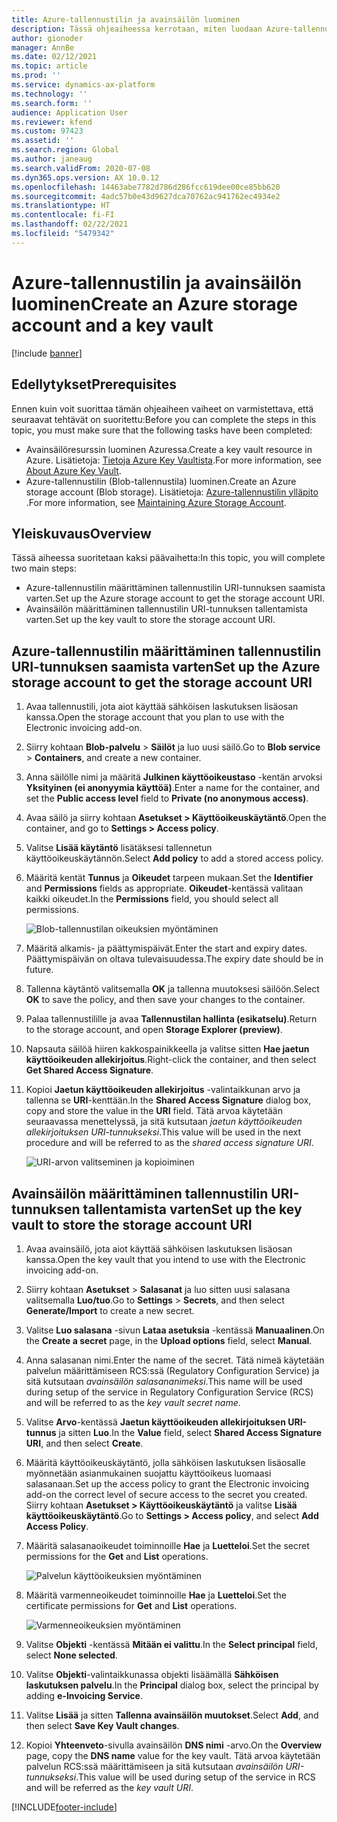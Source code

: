 ```yaml
---
title: Azure-tallennustilin ja avainsäilön luominen
description: Tässä ohjeaiheessa kerrotaan, miten luodaan Azure-tallennustili ja avainsäilö.
author: gionoder
manager: AnnBe
ms.date: 02/12/2021
ms.topic: article
ms.prod: ''
ms.service: dynamics-ax-platform
ms.technology: ''
ms.search.form: ''
audience: Application User
ms.reviewer: kfend
ms.custom: 97423
ms.assetid: ''
ms.search.region: Global
ms.author: janeaug
ms.search.validFrom: 2020-07-08
ms.dyn365.ops.version: AX 10.0.12
ms.openlocfilehash: 14463abe7782d786d286fcc619dee00ce85bb620
ms.sourcegitcommit: 4adc57b0e43d9627dca70762ac941762ec4934e2
ms.translationtype: HT
ms.contentlocale: fi-FI
ms.lasthandoff: 02/22/2021
ms.locfileid: "5479342"
---
```

# <a name="create-an-azure-storage-account-and-a-key-vault"></a><span data-ttu-id="f6a21-103">Azure-tallennustilin ja avainsäilön luominen</span><span class="sxs-lookup"><span data-stu-id="f6a21-103">Create an Azure storage account and a key vault</span></span>

[!include [banner](../includes/banner.md)]

## <a name="prerequisites"></a><span data-ttu-id="f6a21-104">Edellytykset</span><span class="sxs-lookup"><span data-stu-id="f6a21-104">Prerequisites</span></span>

<span data-ttu-id="f6a21-105">Ennen kuin voit suorittaa tämän ohjeaiheen vaiheet on varmistettava, että seuraavat tehtävät on suoritettu:</span><span class="sxs-lookup"><span data-stu-id="f6a21-105">Before you can complete the steps in this topic, you must make sure that the following tasks have been completed:</span></span>

- <span data-ttu-id="f6a21-106">Avainsäilöresurssin luominen Azuressa.</span><span class="sxs-lookup"><span data-stu-id="f6a21-106">Create a key vault resource in Azure.</span></span> <span data-ttu-id="f6a21-107">Lisätietoja: [Tietoja Azure Key Vaultista](https://docs.microsoft.com/azure/key-vault/general/overview).</span><span class="sxs-lookup"><span data-stu-id="f6a21-107">For more information, see [About Azure Key Vault](https://docs.microsoft.com/azure/key-vault/general/overview).</span></span>
- <span data-ttu-id="f6a21-108">Azure-tallennustilin (Blob-tallennustila) luominen.</span><span class="sxs-lookup"><span data-stu-id="f6a21-108">Create an Azure storage account (Blob storage).</span></span> <span data-ttu-id="f6a21-109">Lisätietoja: [Azure-tallennustilin ylläpito ](https://docs.microsoft.com/azure/storage/blobs/).</span><span class="sxs-lookup"><span data-stu-id="f6a21-109">For more information, see [Maintaining Azure Storage Account](https://docs.microsoft.com/azure/storage/blobs/).</span></span>

## <a name="overview"></a><span data-ttu-id="f6a21-110">Yleiskuvaus</span><span class="sxs-lookup"><span data-stu-id="f6a21-110">Overview</span></span>

<span data-ttu-id="f6a21-111">Tässä aiheessa suoritetaan kaksi päävaihetta:</span><span class="sxs-lookup"><span data-stu-id="f6a21-111">In this topic, you will complete two main steps:</span></span>

- <span data-ttu-id="f6a21-112">Azure-tallennustilin määrittäminen tallennustilin URI-tunnuksen saamista varten.</span><span class="sxs-lookup"><span data-stu-id="f6a21-112">Set up the Azure storage account to get the storage account URI.</span></span>
- <span data-ttu-id="f6a21-113">Avainsäilön määrittäminen tallennustilin URI-tunnuksen tallentamista varten.</span><span class="sxs-lookup"><span data-stu-id="f6a21-113">Set up the key vault to store the storage account URI.</span></span>

## <a name="set-up-the-azure-storage-account-to-get-the-storage-account-uri"></a><span data-ttu-id="f6a21-114">Azure-tallennustilin määrittäminen tallennustilin URI-tunnuksen saamista varten</span><span class="sxs-lookup"><span data-stu-id="f6a21-114">Set up the Azure storage account to get the storage account URI</span></span>

1. <span data-ttu-id="f6a21-115">Avaa tallennustili, jota aiot käyttää sähköisen laskutuksen lisäosan kanssa.</span><span class="sxs-lookup"><span data-stu-id="f6a21-115">Open the storage account that you plan to use with the Electronic invoicing add-on.</span></span>
2. <span data-ttu-id="f6a21-116">Siirry kohtaan **Blob-palvelu** \> **Säilöt** ja luo uusi säilö.</span><span class="sxs-lookup"><span data-stu-id="f6a21-116">Go to **Blob service** \> **Containers**, and create a new container.</span></span>
3. <span data-ttu-id="f6a21-117">Anna säilölle nimi ja määritä **Julkinen käyttöoikeustaso** -kentän arvoksi **Yksityinen (ei anonyymia käyttöä)**.</span><span class="sxs-lookup"><span data-stu-id="f6a21-117">Enter a name for the container, and set the **Public access level** field to **Private (no anonymous access)**.</span></span>
4. <span data-ttu-id="f6a21-118">Avaa säilö ja siirry kohtaan **Asetukset \> Käyttöoikeuskäytäntö**.</span><span class="sxs-lookup"><span data-stu-id="f6a21-118">Open the container, and go to **Settings \> Access policy**.</span></span>
5. <span data-ttu-id="f6a21-119">Valitse **Lisää käytäntö** lisätäksesi tallennetun käyttöoikeuskäytännön.</span><span class="sxs-lookup"><span data-stu-id="f6a21-119">Select **Add policy** to add a stored access policy.</span></span>
6. <span data-ttu-id="f6a21-120">Määritä kentät **Tunnus** ja **Oikeudet** tarpeen mukaan.</span><span class="sxs-lookup"><span data-stu-id="f6a21-120">Set the **Identifier** and **Permissions** fields as appropriate.</span></span> <span data-ttu-id="f6a21-121">**Oikeudet**-kentässä valitaan kaikki oikeudet.</span><span class="sxs-lookup"><span data-stu-id="f6a21-121">In the **Permissions** field, you should select all permissions.</span></span>

    ![Blob-tallennustilan oikeuksien myöntäminen](media/e-Invoicing-services-create-azure-resources-grant-blob-permissions.png)

7. <span data-ttu-id="f6a21-123">Määritä alkamis- ja päättymispäivät.</span><span class="sxs-lookup"><span data-stu-id="f6a21-123">Enter the start and expiry dates.</span></span> <span data-ttu-id="f6a21-124">Päättymispäivän on oltava tulevaisuudessa.</span><span class="sxs-lookup"><span data-stu-id="f6a21-124">The expiry date should be in future.</span></span>
8. <span data-ttu-id="f6a21-125">Tallenna käytäntö valitsemalla **OK** ja tallenna muutoksesi säilöön.</span><span class="sxs-lookup"><span data-stu-id="f6a21-125">Select **OK** to save the policy, and then save your changes to the container.</span></span>
9. <span data-ttu-id="f6a21-126">Palaa tallennustilille ja avaa **Tallennustilan hallinta (esikatselu)**.</span><span class="sxs-lookup"><span data-stu-id="f6a21-126">Return to the storage account, and open **Storage Explorer (preview)**.</span></span>
10. <span data-ttu-id="f6a21-127">Napsauta säilöä hiiren kakkospainikkeella ja valitse sitten **Hae jaetun käyttöoikeuden allekirjoitus**.</span><span class="sxs-lookup"><span data-stu-id="f6a21-127">Right-click the container, and then select **Get Shared Access Signature**.</span></span>
11. <span data-ttu-id="f6a21-128">Kopioi **Jaetun käyttöoikeuden allekirjoitus** -valintaikkunan arvo ja tallenna se **URI**-kenttään.</span><span class="sxs-lookup"><span data-stu-id="f6a21-128">In the **Shared Access Signature** dialog box, copy and store the value in the **URI** field.</span></span> <span data-ttu-id="f6a21-129">Tätä arvoa käytetään seuraavassa menettelyssä, ja sitä kutsutaan *jaetun käyttöoikeuden allekirjoituksen URI-tunnukseksi*.</span><span class="sxs-lookup"><span data-stu-id="f6a21-129">This value will be used in the next procedure and will be referred to as the *shared access signature URI*.</span></span>

    ![URI-arvon valitseminen ja kopioiminen](media/e-Invoicing-services-create-azure-resources-select-and-copy-uri.png)

## <a name="set-up-the-key-vault-to-store-the-storage-account-uri"></a><span data-ttu-id="f6a21-131">Avainsäilön määrittäminen tallennustilin URI-tunnuksen tallentamista varten</span><span class="sxs-lookup"><span data-stu-id="f6a21-131">Set up the key vault to store the storage account URI</span></span>

1. <span data-ttu-id="f6a21-132">Avaa avainsäilö, jota aiot käyttää sähköisen laskutuksen lisäosan kanssa.</span><span class="sxs-lookup"><span data-stu-id="f6a21-132">Open the key vault that you intend to use with the Electronic invoicing add-on.</span></span>
2. <span data-ttu-id="f6a21-133">Siirry kohtaan **Asetukset** \> **Salasanat** ja luo sitten uusi salasana valitsemalla **Luo/tuo**.</span><span class="sxs-lookup"><span data-stu-id="f6a21-133">Go to **Settings** \> **Secrets**, and then select **Generate/Import** to create a new secret.</span></span>
3. <span data-ttu-id="f6a21-134">Valitse **Luo salasana** -sivun **Lataa asetuksia** -kentässä **Manuaalinen**.</span><span class="sxs-lookup"><span data-stu-id="f6a21-134">On the **Create a secret** page, in the **Upload options** field, select **Manual**.</span></span>
4. <span data-ttu-id="f6a21-135">Anna salasanan nimi.</span><span class="sxs-lookup"><span data-stu-id="f6a21-135">Enter the name of the secret.</span></span> <span data-ttu-id="f6a21-136">Tätä nimeä käytetään palvelun määrittämiseen RCS:ssä (Regulatory Configuration Service) ja sitä kutsutaan *avainsäilön salasananimeksi*.</span><span class="sxs-lookup"><span data-stu-id="f6a21-136">This name will be used during setup of the service in Regulatory Configuration Service (RCS) and will be referred to as the *key vault secret name*.</span></span>
5. <span data-ttu-id="f6a21-137">Valitse **Arvo**-kentässä **Jaetun käyttöoikeuden allekirjoituksen URI-tunnus** ja sitten **Luo**.</span><span class="sxs-lookup"><span data-stu-id="f6a21-137">In the **Value** field, select **Shared Access Signature URI**, and then select **Create**.</span></span>
6. <span data-ttu-id="f6a21-138">Määritä käyttöoikeuskäytäntö, jolla sähköisen laskutuksen lisäosalle myönnetään asianmukainen suojattu käyttöoikeus luomaasi salasanaan.</span><span class="sxs-lookup"><span data-stu-id="f6a21-138">Set up the access policy to grant the Electronic invoicing add-on the correct level of secure access to the secret you created.</span></span> <span data-ttu-id="f6a21-139">Siirry kohtaan **Asetukset \> Käyttöoikeuskäytäntö** ja valitse **Lisää käyttöoikeuskäytäntö**.</span><span class="sxs-lookup"><span data-stu-id="f6a21-139">Go to **Settings \> Access policy**, and select **Add Access Policy**.</span></span>
7. <span data-ttu-id="f6a21-140">Määritä salasanaoikeudet toiminnoille **Hae** ja **Luetteloi**.</span><span class="sxs-lookup"><span data-stu-id="f6a21-140">Set the secret permissions for the **Get** and **List** operations.</span></span>

    ![Palvelun käyttöoikeuksien myöntäminen](media/e-Invoicing-services-create-azure-resources-grant-service-access.png)

8. <span data-ttu-id="f6a21-142">Määritä varmenneoikeudet toiminnoille **Hae** ja **Luetteloi**.</span><span class="sxs-lookup"><span data-stu-id="f6a21-142">Set the certificate permissions for **Get** and **List** operations.</span></span>

    ![Varmenneoikeuksien myöntäminen](media/e-Invoicing-services-create-azure-resources-grant-certificate-permission.png)

9. <span data-ttu-id="f6a21-144">Valitse **Objekti** -kentässä **Mitään ei valittu**.</span><span class="sxs-lookup"><span data-stu-id="f6a21-144">In the **Select principal** field, select **None selected**.</span></span>
10. <span data-ttu-id="f6a21-145">Valitse **Objekti**-valintaikkunassa objekti lisäämällä **Sähköisen laskutuksen palvelu**.</span><span class="sxs-lookup"><span data-stu-id="f6a21-145">In the **Principal** dialog box, select the principal by adding **e-Invoicing Service**.</span></span>
11. <span data-ttu-id="f6a21-146">Valitse **Lisää** ja sitten **Tallenna avainsäilön muutokset**.</span><span class="sxs-lookup"><span data-stu-id="f6a21-146">Select **Add**, and then select **Save Key Vault changes**.</span></span>
12. <span data-ttu-id="f6a21-147">Kopioi **Yhteenveto**-sivulla avainsäilön **DNS nimi** -arvo.</span><span class="sxs-lookup"><span data-stu-id="f6a21-147">On the **Overview** page, copy the **DNS name** value for the key vault.</span></span> <span data-ttu-id="f6a21-148">Tätä arvoa käytetään palvelun RCS:ssä määrittämiseen ja sitä kutsutaan *avainsäilön URI-tunnukseksi*.</span><span class="sxs-lookup"><span data-stu-id="f6a21-148">This value will be used during setup of the service in RCS and will be referred as the *key vault URI*.</span></span>



[!INCLUDE[footer-include](../../includes/footer-banner.md)]

